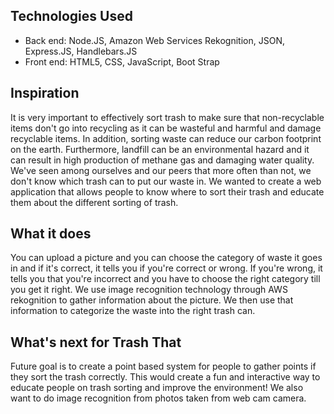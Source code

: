 ## Technologies Used
* Back end: Node.JS, Amazon Web Services Rekognition, JSON, Express.JS, Handlebars.JS
* Front end: HTML5, CSS, JavaScript, Boot Strap


## Inspiration
It is very important to effectively sort trash to make sure that non-recyclable items don't go into recycling as it can be wasteful and harmful and damage recyclable items. In addition, sorting waste can reduce our carbon footprint on the earth. Furthermore, landfill can be an environmental hazard and it can result in high production of methane gas and damaging water quality. We've seen among ourselves and our peers that more often than not, we don't know which trash can to put our waste in. We wanted to create a web application that allows people to know where to sort their trash and educate them about the different sorting of trash. 

## What it does
You can upload a picture and you can choose the category of waste it goes in and if it's correct, it tells you if you're correct or wrong. If you're wrong, it tells you that you're incorrect and you have to choose the right category till you get it right. We use image recognition technology through AWS rekognition to gather information about the picture. We then use that information to categorize the waste into the right trash can.

## What's next for Trash That
Future goal is to create a point based system for people to gather points if they sort the trash correctly. This would create a fun and interactive way to educate people on trash sorting and improve the environment! We also want to do image recognition from photos taken from web cam camera.
